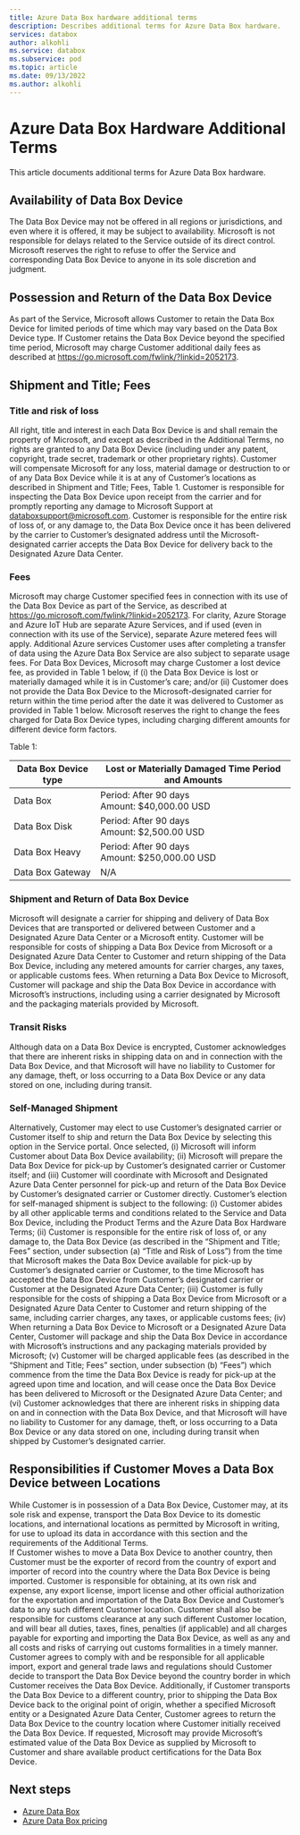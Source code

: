 ```yaml
---
title: Azure Data Box hardware additional terms 
description: Describes additional terms for Azure Data Box hardware.
services: databox
author: alkohli
ms.service: databox
ms.subservice: pod
ms.topic: article
ms.date: 09/13/2022
ms.author: alkohli
---
```

# Azure Data Box Hardware Additional Terms

This article documents additional terms for Azure Data Box hardware.

## Availability of Data Box Device

The Data Box Device may not be offered in all regions or jurisdictions, and even where it is offered, it may be subject to availability. Microsoft is not responsible for delays related to the Service outside of its direct control. Microsoft reserves the right to refuse to offer the Service and corresponding Data Box Device to anyone in its sole discretion and judgment.   

## Possession and Return of the Data Box Device

As part of the Service, Microsoft allows Customer to retain the Data Box Device for limited periods of time which may vary based on the Data Box Device type. If Customer retains the Data Box Device beyond the specified time period, Microsoft may charge Customer additional daily fees as described at https://go.microsoft.com/fwlink/?linkid=2052173.  

## Shipment and Title; Fees

### Title and risk of loss 

All right, title and interest in each Data Box Device is and shall remain the property of Microsoft, and except as described in the Additional Terms, no rights are granted to any Data Box Device (including under any patent, copyright, trade secret, trademark or other proprietary rights). Customer will compensate Microsoft for any loss, material damage or destruction to or of any Data Box Device while it is at any of Customer’s locations as described in Shipment and Title; Fees, Table 1.   Customer is responsible for inspecting the Data Box Device upon receipt from the carrier and for promptly reporting any damage to Microsoft Support at databoxsupport@microsoft.com.  Customer is responsible for the entire risk of loss of, or any damage to, the Data Box Device once it has been delivered by the carrier to Customer’s designated address until the Microsoft-designated carrier accepts the Data Box Device for delivery back to the Designated Azure Data Center.

### Fees

Microsoft may charge Customer specified fees in connection with its use of the Data Box Device as part of the Service, as described at https://go.microsoft.com/fwlink/?linkid=2052173. For clarity, Azure Storage and Azure IoT Hub are separate Azure Services, and if used (even in connection with its use of the Service), separate Azure metered fees will apply. Additional Azure services Customer uses after completing a transfer of data using the Azure Data Box Service are also subject to separate usage fees.  For Data Box Devices, Microsoft may charge Customer a lost device fee, as provided in Table 1 below, if (i) the Data Box Device is lost or materially damaged while it is in Customer’s care; and/or (ii) Customer does not provide the Data Box Device to the Microsoft-designated carrier for return within the time period after the date it was delivered to Customer as provided in Table 1 below.  Microsoft reserves the right to change the fees charged for Data Box Device types, including charging different amounts for different device form factors.

Table 1:

|Data Box Device type | Lost or Materially Damaged Time Period and Amounts|
|---------|---------|
|Data Box           |   Period: After 90 days<br> Amount: $40,000.00 USD  |
|Data Box Disk      |   Period: After 90 days<br> Amount: $2,500.00 USD      |
|Data Box Heavy     |   Period: After 90 days<br> Amount: $250,000.00 USD      |
|Data Box Gateway   |   N/A     |

### Shipment and Return of Data Box Device

Microsoft will designate a carrier for shipping and delivery of Data Box Devices that are transported or delivered between Customer and a Designated Azure Data Center or a Microsoft entity. Customer will be responsible for costs of shipping a Data Box Device from Microsoft or a Designated Azure Data Center to Customer and return shipping of the Data Box Device, including any metered amounts for carrier charges, any taxes, or applicable customs fees.  When returning a Data Box Device to Microsoft, Customer will package and ship the Data Box Device in accordance with Microsoft’s instructions, including using a carrier designated by Microsoft and the packaging materials provided by Microsoft.

### Transit Risks 
 
Although data on a Data Box Device is encrypted, Customer acknowledges that there are inherent risks in shipping data on and in connection with the Data Box Device, and that Microsoft will have no liability to Customer for any damage, theft, or loss occurring to a Data Box Device or any data stored on one, including during transit.

### Self-Managed Shipment

Alternatively, Customer may elect to use Customer’s designated carrier or Customer itself to ship and return the Data Box Device by selecting this option in the Service portal.  Once selected, (i) Microsoft will inform Customer about Data Box Device availability; (ii) Microsoft will prepare the Data Box Device for pick-up by Customer’s designated carrier or Customer itself; and (iii) Customer will coordinate with Microsoft and Designated Azure Data Center personnel for pick-up and return of the Data Box Device by Customer’s designated carrier or Customer directly.  Customer’s election for self-managed shipment is subject to the following: (i) Customer abides by all other applicable terms and conditions related to the Service and Data Box Device, including the Product Terms and the Azure Data Box Hardware Terms; (ii) Customer is responsible for the entire risk of loss of, or any damage to, the Data Box Device (as described in the “Shipment and Title; Fees” section, under subsection (a) “Title and Risk of Loss”) from the time that Microsoft makes the Data Box Device available for pick-up by Customer’s designated carrier or Customer, to the time Microsoft has accepted the Data Box Device from Customer’s designated carrier or Customer at the Designated Azure Data Center; (iii) Customer is fully responsible for the costs of shipping a Data Box Device from Microsoft or a Designated Azure Data Center to Customer and return shipping of the same, including carrier charges, any taxes, or applicable customs fees; (iv) When returning a Data Box Device to Microsoft or a Designated Azure Data Center, Customer will package and ship the Data Box Device in accordance with Microsoft’s instructions and any packaging materials provided by Microsoft; (v) Customer will be charged applicable fees (as described in the “Shipment and Title; Fees” section, under subsection (b) “Fees”) which commence from the time the Data Box Device is ready for pick-up at the agreed upon time and location, and will cease once the Data Box Device has been delivered to Microsoft or the Designated Azure Data Center; and (vi) Customer acknowledges that there are inherent risks in shipping data on and in connection with the Data Box Device, and that Microsoft will have no liability to Customer for any damage, theft, or loss occurring to a Data Box Device or any data stored on one, including during transit when shipped by Customer’s designated carrier.

## Responsibilities if Customer Moves a Data Box Device between Locations

While Customer is in possession of a Data Box Device, Customer may, at its sole risk and expense, transport the Data Box Device to its domestic locations, and international locations as permitted by Microsoft in writing, for use to upload its data in accordance with this section and the requirements of the Additional Terms.  
If Customer wishes to move a Data Box Device to another country, then Customer must be the exporter of record from the country of export and importer of record into the country where the Data Box Device is being imported. Customer is responsible for obtaining, at its own risk and expense, any export license, import license and other official authorization for the exportation and importation of the Data Box Device and Customer’s data to any such different Customer location.  Customer shall also be responsible for customs clearance at any such different Customer location, and will bear all duties, taxes, fines, penalties (if applicable) and all charges payable for exporting and importing the Data Box Device, as well as any and all costs and risks of carrying out customs formalities in a timely manner.  Customer agrees to comply with and be responsible for all applicable import, export and general trade laws and regulations should Customer decide to transport the Data Box Device beyond the country border in which Customer receives the Data Box Device.  Additionally, if Customer transports the Data Box Device to a different country, prior to shipping the Data Box Device back to the original point of origin, whether a specified Microsoft entity or a Designated Azure Data Center, Customer agrees to return the Data Box Device to the country location where Customer initially received the Data Box Device.  If requested, Microsoft may provide Microsoft’s estimated value of the Data Box Device as supplied by Microsoft to Customer and share available product certifications for the Data Box Device. 


## Next steps

- [Azure Data Box](data-box-overview.md)
- [Azure Data Box pricing](https://azure.microsoft.com/pricing/details/databox/)